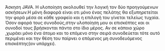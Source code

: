 Άσκηση JAVA. Η υλοποίηση ακολουθεί την λογική τον δύο προηγούμενων ασκήσεων.Η μόνη διαφορά είναι οτι μόνο ένας πελάτης θα εξυπηρετείται την φορά μέσα σε κάθε γραφείο και η επιλογή του γίνεται τελείως τυχαία. Όσον αφορά τους συνοδούς,στην υλοποίηση μου οι επισκέπτες και οι συνοδοί τους βρήσκονται πάντα στο ίδιο μέρος. Αν σε κάποιο χώρο ,χωράει μόνο ένα άτομο και το επόμενο στην σειρά συνοδεύεται τότε αυτό περιμένει και την θέση του παίρνει ο επόμενος μη συνοδευόμενος επισκέπτης(αν υπάρχει).
